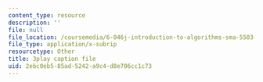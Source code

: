 ```yaml
---
content_type: resource
description: ''
file: null
file_location: /coursemedia/6-046j-introduction-to-algorithms-sma-5503-fall-2005/2ebc0eb585ad5242a9c4d8e706cc1c73_F0VsQWWVWU4.vtt
file_type: application/x-subrip
resourcetype: Other
title: 3play caption file
uid: 2ebc0eb5-85ad-5242-a9c4-d8e706cc1c73
---
```

